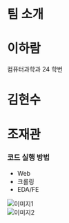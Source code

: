 # 팀 소개

# 이하람  
컴퓨터과학과 24 학번

# 김현수

# 조재관

### 코드 실행 방법
- Web
- 크롤링
- EDA/FE

![이미지1](https://i.imgur.com/niDtCoG.jpg)  
![이미지2](https://i.imgur.com/FB4KpiX.jpg)

